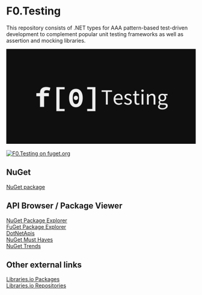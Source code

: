 # F0.Testing
This repository consists of .NET types for AAA pattern-based test-driven development to complement popular unit testing frameworks as well as assertion and mocking libraries.

![F0.Testing](https://raw.githubusercontent.com/Flash0ver/F0/master/Branding/GitHub/F0.Testing.png)

[![F0.Testing on fuget.org](https://www.fuget.org/packages/F0.Testing/badge.svg)](https://www.fuget.org/packages/F0.Testing)

## NuGet
[NuGet package](https://www.nuget.org/packages/F0.Testing/)

## API Browser / Package Viewer
[NuGet Package Explorer](https://nuget.info/packages/F0.Testing)\
[FuGet Package Explorer](https://www.fuget.org/packages/F0.Testing)\
[DotNetApis](http://dotnetapis.com/pkg/F0.Testing)\
[NuGet Must Haves](https://nugetmusthaves.com/Package/F0.Testing)\
[NuGet Trends](https://nugettrends.com/packages?months=12&ids=F0.Testing)

## Other external links
[Libraries.io Packages](https://libraries.io/nuget/F0.Testing)\
[Libraries.io Repositories](https://libraries.io/github/Flash0ver/F0.Testing)
